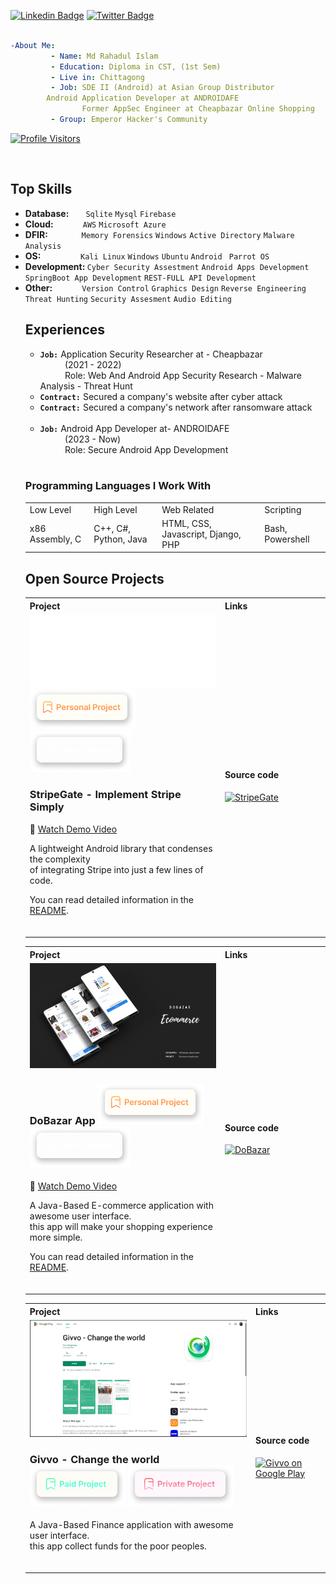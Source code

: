 [![Linkedin Badge](https://img.shields.io/badge/-rahadinfosec-blue?style=social&logo=Linkedin&logoColor=blue&link=https://www.linkedin.com/in/rahadinfosec/)](https://www.linkedin.com/in/rahadinfosec/) [![Twitter Badge](http://img.shields.io/badge/-rahadinfosec-1ca0f1?style=social&logo=twitter&logoColor=blue&link=https://twitter.com/rahadinfosec)](https://twitter.com/rahadinfosec) 

```yaml

-About Me:
         - Name: Md Rahadul Islam
         - Education: Diploma in CST, (1st Sem)
         - Live in: Chittagong
         - Job: SDE II (Android) at Asian Group Distributor
		Android Application Developer at ANDROIDAFE
                Former AppSec Engineer at Cheapbazar Online Shopping
         - Group: Emperor Hacker's Community

```


[![Profile Visitors](https://visitcount.itsvg.in/api?id=0xRahad&label=Profile%20Views&color=0&icon=5&pretty=true)](https://visitcount.itsvg.in)



<br>
<h2>Top Skills</h2>
<ul>
           <li><b>Database: &nbsp;&nbsp;&nbsp;&nbsp;&nbsp;&nbsp;</b> <code>Sqlite</code> <code>Mysql</code> <code>Firebase</code></li>
  <li><b>Cloud: &nbsp;&nbsp;&nbsp;&nbsp;&nbsp;&nbsp;&nbsp;&nbsp;&nbsp;&nbsp;&nbsp;&nbsp;</b> <code>AWS</code> <code>Microsoft Azure</code></li>
  <li><b>DFIR: &nbsp;&nbsp;&nbsp;&nbsp;&nbsp;&nbsp;&nbsp;&nbsp;&nbsp;&nbsp;&nbsp;&nbsp;&nbsp;&nbsp;</b> <code>Memory Forensics</code> <code>Windows</code> <code>Active Directory</code> <code>Malware Analysis</code></li>
  <li><b>OS: &nbsp;&nbsp;&nbsp;&nbsp;&nbsp;&nbsp;&nbsp;&nbsp;&nbsp;&nbsp;&nbsp;&nbsp;&nbsp;&nbsp;&nbsp;&nbsp;&nbsp;</b> <code>Kali Linux</code> <code>Windows</code> <code>Ubuntu</code> <code>Android</code> <code> Parrot OS </code> </li>
  <li><b>Development: </b> <code>Cyber Security Assestment</code> <code>Android Apps Development</code> <code>SpringBoot App Development</code> <code>REST-FULL API Development</code></li>
  <li><b>Other: &nbsp;&nbsp;&nbsp;&nbsp;&nbsp;&nbsp;&nbsp;&nbsp;&nbsp;&nbsp;&nbsp;&nbsp;</b> <code>Version Control</code> <code>Graphics Design</code> <code>Reverse Engineering</code> <code>Threat Hunting</code> <code>Security Assesment</code> <code>Audio Editing</code>
<br>

<h2><b>Experiences</b></h2>
<ul>
  <li><code><b>Job:</b></code>&nbsp;Application Security Researcher at - Cheapbazar</li>
  &nbsp;&nbsp;&nbsp;&nbsp;&nbsp;&nbsp;&nbsp;&nbsp;&nbsp;&nbsp;(2021 - 2022)<br>
  &nbsp;&nbsp;&nbsp;&nbsp;&nbsp;&nbsp;&nbsp;&nbsp;&nbsp;&nbsp;Role: Web And Android App Security Research - Malware Analysis - Threat Hunt
  <li><code><b>Contract:</b></code>&nbsp;Secured a company's website after cyber attack</li>
  <li><code><b>Contract:</b></code>&nbsp;Secured a company's network after ransomware attack</li>
</ul><br>
<ul>
  <li><code><b>Job:</b></code>&nbsp;Android App Developer at- ANDROIDAFE</li>
  &nbsp;&nbsp;&nbsp;&nbsp;&nbsp;&nbsp;&nbsp;&nbsp;&nbsp;&nbsp;(2023 - Now)<br>
  &nbsp;&nbsp;&nbsp;&nbsp;&nbsp;&nbsp;&nbsp;&nbsp;&nbsp;&nbsp;Role: Secure Android App Development
</ul><br>

<h3><b>Programming Languages I Work With</b></h3>
<table style="width:100%">
  <tr>
    <td>Low Level</td>
    <td>High Level</td>
    <td>Web Related</td>
    <td>Scripting</td>
  </tr>
  <tr>
    <td>x86 Assembly, C</td>
    <td>C++, C#, Python, Java</td>
    <td>HTML, CSS, Javascript, Django, PHP</td>
    <td>Bash, Powershell</td>
  </tr>
</table>

## Open Source Projects


<table>
  <tbody>
    <tr>
      <th>Project</th>
      <th width="35%">Links</th>
    </tr>
	  	      <!-- CoinPulse-Wallet-UI-Kit Project -->
    <tr>
      <td>
        <img width="600px" src="https://github.com/0xRahad/StripeGate/blob/master/StripeGate.png" alt="DoBazar-Cover" />
	      <img src="https://github.com/0xRahad/0xRahad/blob/main/Tag-PP.png" alt="Personal-Project-Tag"/>
  <img src="https://github.com/0xRahad/0xRahad/blob/main/Tag-OS.png" alt="Open-Source-Project-Tag"  />
	      <h3>StripeGate - Implement Stripe Simply
</h3>
	      	      <p>🎥 <a href="https://youtu.be/i0KoxSGC2IM">Watch Demo Video</a></p>
        <p>A lightweight Android library that condenses the complexity
                 <br>of integrating Stripe into just a few lines of code.</p>

<p>You can read detailed information in the <a href="https://github.com/0xRahad/StripeGate">README</a>.</p>
        <br/>
      </td>
      <td>

<br>
<h4>Source code</h4>
        <div>
          <a href="https://github.com/0xRahad/StripeGate">
            <img src="https://github-readme-stats.vercel.app/api/pin/?username=0xRahad&repo=StripeGate&theme=dracula"alt="StripeGate" />
          </a>
        </div>
      </td>
    </tr>
</table>



<table>
  <tbody>
    <tr>
      <th>Project</th>
      <th width="35%">Links</th>
    </tr>
	  	      <!-- CoinPulse-Wallet-UI-Kit Project -->
    <tr>
      <td>
        <img width="600px" src="https://github.com/0xRahad/DoBazar/raw/main/doBazar/assets/s7.png" alt="DoBazar-Cover" />
	      <h3>DoBazar App
  <img src="https://github.com/0xRahad/0xRahad/blob/main/Tag-PP.png" alt="Personal-Project-Tag"/>
  <img src="https://github.com/0xRahad/0xRahad/blob/main/Tag-OS.png" alt="Open-Source-Project-Tag"  />
</h3>
	      	      <p>🎥 <a href="https://youtu.be/f2sDItny6_0">Watch Demo Video</a></p>
        <p>A Java-Based E-commerce application with awesome user interface.
                 <br>this app will make your shopping experience more simple.</p>

<p>You can read detailed information in the <a href="https://github.com/0xRahad/DoBazar">README</a>.</p>
        <br/>
      </td>
      <td>

<br>
<h4>Source code</h4>
        <div>
          <a href="https://github.com/0xRahad/DoBazar">
            <img src="https://github-readme-stats.vercel.app/api/pin/?username=0xRahad&repo=DoBazar&theme=dracula"alt="DoBazar" />
          </a>
        </div>
      </td>
    </tr>
</table>


<table>
	
  <tbody width="100%">
    <tr>
      <th>Project</th>
      <th>Links</th>
    </tr>
	  	      <!-- CoinPulse-Wallet-UI-Kit Project -->
    <tr>
      <td>
        <img width="600px" src="https://github.com/0xRahad/0xRahad/blob/main/cl.png" alt="Client" />
	      <h3>Givvo - Change the world
  <img src="https://github.com/0xRahad/0xRahad/blob/main/Tag-PaidP.png" alt="Personal-Project-Tag"/>
  <img src="https://github.com/0xRahad/0xRahad/blob/main/Tag-PrivateP.png" alt="Open-Source-Project-Tag"  />
</h3>
	      	      </p>
        <p>A Java-Based Finance application with awesome user interface.
                 <br>this app collect funds for the poor peoples.</p>
        <br/>
      </td>
      <td>

<br>
<h4>Source code</h4>
        <div>
          <a href="https://play.google.com/store/apps/details?id=com.jahirul.givvo">
            <img width="200px" src="https://user-images.githubusercontent.com/50345358/161318656-3c9d06f0-8782-4d6f-9d85-af9ef0246766.png" alt="Givvo on Google Play" />
          </a>
        </div>
      </td>
    </tr>
</table>
